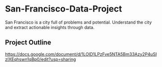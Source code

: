 # San-Francisco-Data-Project
San Francisco is a city full of problems and potential.  Understand the city and extract actionable insights through data.

## Project Outline
https://docs.google.com/document/d/1LOID1LPzFve5NTA5Bm33Azy2P4uSIzIXEqhswn1qBp0/edit?usp=sharing
